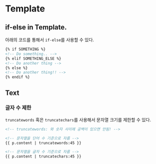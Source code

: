 # Template

## if-else in Template.

아래의 코드를 통해서 `if-else`를 사용할 수 있다.

```html
{% if SOMETHING %}
<!-- Do something.. -->
{% elif SOMETHING_ELSE %}
<!-- Do another thing -->
{% else %}
<!-- Do another thing!! -->
{% endif %}
```

## Text

### 글자 수 제한

`truncatewords` 혹은 `truncatechars`를 사용해서 문자열 크기를 제한할 수 있다.

```html
<!-- truncatewords: 와 숫자 사이에 공백이 있으면 안됨! -->

<!-- 문자열을 단어 수 기준으로 자름 -->
{{ p.content | truncatewords:45 }}

<!-- 문자열을 글자 수 기준으로 자름 -->
{{ p.content | truncatechars:45 }}
```
